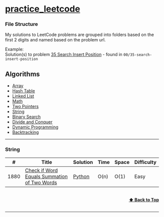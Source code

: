 # [practice_leetcode](https://leetcode.com/problemset/all/)

### File Structure

My solutions to LeetCode problems are grouped into folders based on the first 2 digits and named based on the problem url.

Example:<br>
Solution(s) to problem [35 Search Insert Position](https://leetcode.com/problems/search-insert-position/) - found in `00/35-search-insert-position`

## Algorithms

- [Array]()
- [Hash Table]()
- [Linked List]()
- [Math]()
- [Two Pointers]()
- [String](https://github.com/michedomingo/practice_leetcode#String)
- [Binary Search]()
- [Divide and Conquer]()
- [Dynamic Programming]()
- [Backtracking]()

---

### String

| #    | Title                                                                                                                     | Solution                                                                             | Time | Space | Difficulty |
| ---- | ------------------------------------------------------------------------------------------------------------------------- | ------------------------------------------------------------------------------------ | ---- | ----- | ---------- |
| 1880 | [Check if Word Equals Summation of Two Words](https://leetcode.com/problems/check-if-word-equals-summation-of-two-words/) | [Python](https://leetcode.com/problems/check-if-word-equals-summation-of-two-words/) | O(n) | O(1)  | Easy       |

<br/>
<div align="right">
    <b><a href="#algorithms">⬆️ Back to Top</a></b>
</div>
<br/>

---
